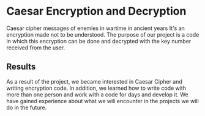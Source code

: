 
# Caesar Encryption and Decryption

Caesar cipher messages of enemies in wartime in ancient years
It's an encryption made not to be understood. The purpose of our project is a code in which this encryption can be done and decrypted with the key number received from the user.

## Results

As a result of the project, we became interested in Caesar Cipher and writing encryption code. In addition, we learned how to write code with more than one person and work with a code for days and develop it. We have gained experience about what we will encounter in the projects we will do in the future.
  

